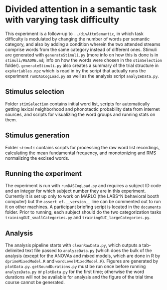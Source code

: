 # Divided attention in a semantic task with varying task difficulty

This experiment is a follow-up to `../divAttnSemantic`, in which task difficulty is modulated by changing the number of words per semantic category, and also by adding a condition wherein the two attended streams comprise words from the same category instead of different ones. Stimuli are generated with `generateStimuli.py` (more info on how this is done is in `stimuli/README.md`; info on how the words were chosen in the `stimSelection` folder). `generateStimuli.py` also creates a summary of the trial structure in `expVariables.npz` which is read in by the script that actually runs the experiment `runDASCogLoad.py` as well as the analysis script `analyzeData.py`. 

## Stimulus selection
Folder `stimSelection` contains initial word list, scripts for automatically getting lexical neighborhood and phonotactic probability data from internet sources, and scripts for visualizing the word groups and running stats on them. 

## Stimulus generation
Folder `stimuli` contains scripts for processing the raw word list recordings, calculating the mean fundamental frequency, and monotonizing and RMS normalizing the excised words.

## Running the experiment
The experiment is run with `runDASCogLoad.py` and requires a subject ID code and an integer for which subject number they are in this experiment. Currently it is set up only to work on MARLO (the LABS^N behavioral booth computer) but the `assert ef.__version__` line can be commented out to run it on other machines. A participant briefing script is located in the `documents` folder. Prior to running, each subject should do the two categorization tasks `trainingGUI_smallCategories.py` and `trainingGUI_largeCategories.py`.

## Analysis
The analysis pipeline starts with `cleanRawData.py`, which outputs a tab-delimited text file passed to `analyzeData.py` (which does the bulk of the analysis (except for the ANOVAs and mixed models, which are done in R by `dprimeMixedModel.R` and `wordLevelMixedModel.R`). Figures are generated by `plotData.py`. `getSoundDurations.py` must be run once before running `analyzeData.py` or `plotData.py` for the first time; otherwise the word durations will not be available for analysis and the figure of the trial time course cannot be generated.
